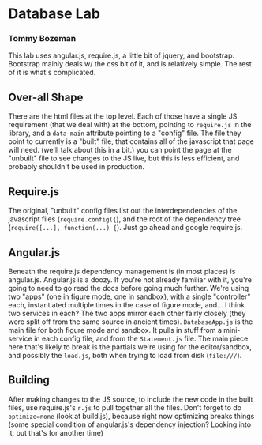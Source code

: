 # Database Lab
### Tommy Bozeman

This lab uses angular.js, require.js, a little bit of jquery, and bootstrap.
Bootstrap mainly deals w/ the css bit of it, and is relatively simple. The
rest of it is what's complicated.

## Over-all Shape

There are the html files at the top level. Each of those have a single JS
requirement (that we deal with) at the bottom, pointing to `require.js` in the
library, and a `data-main` attribute pointing to a "config" file. The file
they point to currently is a "built" file, that contains all of the javascript
that page will need. (we'll talk about this in a bit.) you can point the page
at the "unbuilt" file to see changes to the JS live, but this is less
efficient, and probably shouldn't be used in production.

## Require.js

The original, "unbuilt" config files list out the interdependencies of the
javascript files (`require.config({`), and the root of the dependency tree
(`require([...], function(...) {`). Just go ahead and google require.js.

## Angular.js

Beneath the require.js dependency management is (in most places) is
angular.js. Angular.js is a doozy. If you're not already familiar with it,
you're going to need to go read the docs before going much further. We're
using two "apps" (one in figure mode, one in sandbox), with a single
"controller" each, instantiated multiple times in the case of figure mode,
and... I think two services in each? The two apps mirror each other fairly
closely (they were split off from the same source in ancient times).
`DatabaseApp.js` is the main file for both figure mode and sandbox. It pulls
in stuff from a mini-service in each config file, and from the `Statement.js`
file. The main piece here that's likely to break is the partials we're using
for the editor/sandbox, and possibly the `load.js`, both when trying to load
from disk (`file:///`).

## Building

After making changes to the JS source, to include the new code in the built
files, use require.js's `r.js` to pull together all the files. Don't forget to
do `optimize=none` (look at build.js), because right now optimizing breaks
things (some special condition of angular.js's dependency injection? Looking
into it, but that's for another time)
